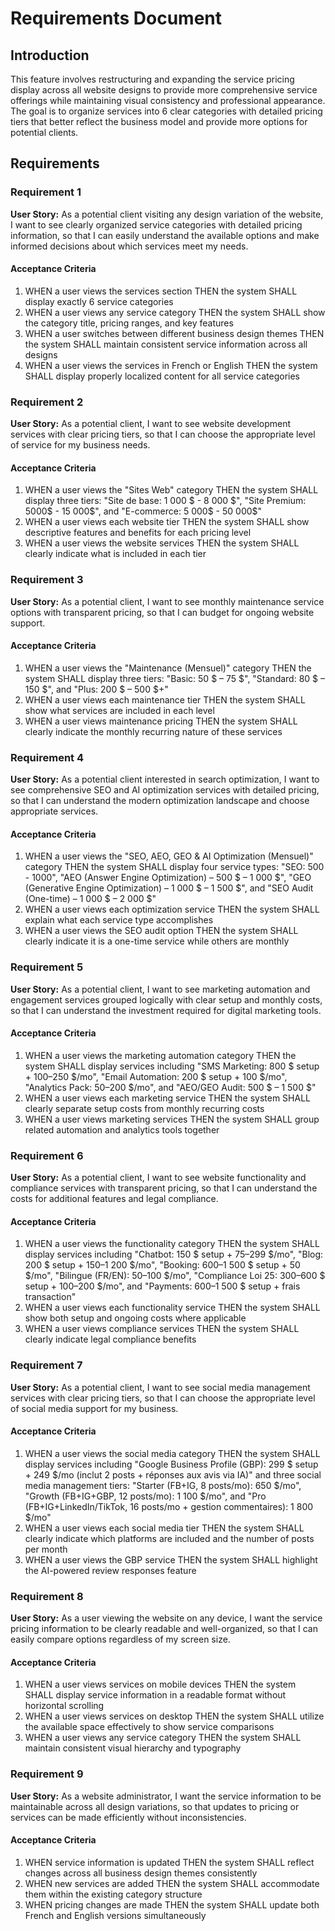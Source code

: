 # Requirements Document

## Introduction

This feature involves restructuring and expanding the service pricing display across all website designs to provide more comprehensive service offerings while maintaining visual consistency and professional appearance. The goal is to organize services into 6 clear categories with detailed pricing tiers that better reflect the business model and provide more options for potential clients.

## Requirements

### Requirement 1

**User Story:** As a potential client visiting any design variation of the website, I want to see clearly organized service categories with detailed pricing information, so that I can easily understand the available options and make informed decisions about which services meet my needs.

#### Acceptance Criteria

1. WHEN a user views the services section THEN the system SHALL display exactly 6 service categories
2. WHEN a user views any service category THEN the system SHALL show the category title, pricing ranges, and key features
3. WHEN a user switches between different business design themes THEN the system SHALL maintain consistent service information across all designs
4. WHEN a user views the services in French or English THEN the system SHALL display properly localized content for all service categories

### Requirement 2

**User Story:** As a potential client, I want to see website development services with clear pricing tiers, so that I can choose the appropriate level of service for my business needs.

#### Acceptance Criteria

1. WHEN a user views the "Sites Web" category THEN the system SHALL display three tiers: "Site de base: 1 000 $ - 8 000 $", "Site Premium: 5000$ - 15 000$", and "E-commerce: 5 000$ - 50 000$"
2. WHEN a user views each website tier THEN the system SHALL show descriptive features and benefits for each pricing level
3. WHEN a user views the website services THEN the system SHALL clearly indicate what is included in each tier

### Requirement 3

**User Story:** As a potential client, I want to see monthly maintenance service options with transparent pricing, so that I can budget for ongoing website support.

#### Acceptance Criteria

1. WHEN a user views the "Maintenance (Mensuel)" category THEN the system SHALL display three tiers: "Basic: 50 $ – 75 $", "Standard: 80 $ – 150 $", and "Plus: 200 $ – 500 $+"
2. WHEN a user views each maintenance tier THEN the system SHALL show what services are included in each level
3. WHEN a user views maintenance pricing THEN the system SHALL clearly indicate the monthly recurring nature of these services

### Requirement 4

**User Story:** As a potential client interested in search optimization, I want to see comprehensive SEO and AI optimization services with detailed pricing, so that I can understand the modern optimization landscape and choose appropriate services.

#### Acceptance Criteria

1. WHEN a user views the "SEO, AEO, GEO & AI Optimization (Mensuel)" category THEN the system SHALL display four service types: "SEO: 500 - 1000", "AEO (Answer Engine Optimization) – 500 $ – 1 000 $", "GEO (Generative Engine Optimization) – 1 000 $ – 1 500 $", and "SEO Audit (One-time) – 1 000 $ – 2 000 $"
2. WHEN a user views each optimization service THEN the system SHALL explain what each service type accomplishes
3. WHEN a user views the SEO audit option THEN the system SHALL clearly indicate it is a one-time service while others are monthly

### Requirement 5

**User Story:** As a potential client, I want to see marketing automation and engagement services grouped logically with clear setup and monthly costs, so that I can understand the investment required for digital marketing tools.

#### Acceptance Criteria

1. WHEN a user views the marketing automation category THEN the system SHALL display services including "SMS Marketing: 800 $ setup + 100–250 $/mo", "Email Automation: 200 $ setup + 100 $/mo", "Analytics Pack: 50–200 $/mo", and "AEO/GEO Audit: 500 $ – 1 500 $"
2. WHEN a user views each marketing service THEN the system SHALL clearly separate setup costs from monthly recurring costs
3. WHEN a user views marketing services THEN the system SHALL group related automation and analytics tools together

### Requirement 6

**User Story:** As a potential client, I want to see website functionality and compliance services with transparent pricing, so that I can understand the costs for additional features and legal compliance.

#### Acceptance Criteria

1. WHEN a user views the functionality category THEN the system SHALL display services including "Chatbot: 150 $ setup + 75–299 $/mo", "Blog: 200 $ setup + 150–1 200 $/mo", "Booking: 600–1 500 $ setup + 50 $/mo", "Bilingue (FR/EN): 50–100 $/mo", "Compliance Loi 25: 300–600 $ setup + 100–200 $/mo", and "Payments: 600–1 500 $ setup + frais transaction"
2. WHEN a user views each functionality service THEN the system SHALL show both setup and ongoing costs where applicable
3. WHEN a user views compliance services THEN the system SHALL clearly indicate legal compliance benefits

### Requirement 7

**User Story:** As a potential client, I want to see social media management services with clear pricing tiers, so that I can choose the appropriate level of social media support for my business.

#### Acceptance Criteria

1. WHEN a user views the social media category THEN the system SHALL display services including "Google Business Profile (GBP): 299 $ setup + 249 $/mo (inclut 2 posts + réponses aux avis via IA)" and three social media management tiers: "Starter (FB+IG, 8 posts/mo): 650 $/mo", "Growth (FB+IG+GBP, 12 posts/mo): 1 100 $/mo", and "Pro (FB+IG+LinkedIn/TikTok, 16 posts/mo + gestion commentaires): 1 800 $/mo"
2. WHEN a user views each social media tier THEN the system SHALL clearly indicate which platforms are included and the number of posts per month
3. WHEN a user views the GBP service THEN the system SHALL highlight the AI-powered review responses feature

### Requirement 8

**User Story:** As a user viewing the website on any device, I want the service pricing information to be clearly readable and well-organized, so that I can easily compare options regardless of my screen size.

#### Acceptance Criteria

1. WHEN a user views services on mobile devices THEN the system SHALL display service information in a readable format without horizontal scrolling
2. WHEN a user views services on desktop THEN the system SHALL utilize the available space effectively to show service comparisons
3. WHEN a user views any service category THEN the system SHALL maintain consistent visual hierarchy and typography

### Requirement 9

**User Story:** As a website administrator, I want the service information to be maintainable across all design variations, so that updates to pricing or services can be made efficiently without inconsistencies.

#### Acceptance Criteria

1. WHEN service information is updated THEN the system SHALL reflect changes across all business design themes consistently
2. WHEN new services are added THEN the system SHALL accommodate them within the existing category structure
3. WHEN pricing changes are made THEN the system SHALL update both French and English versions simultaneously